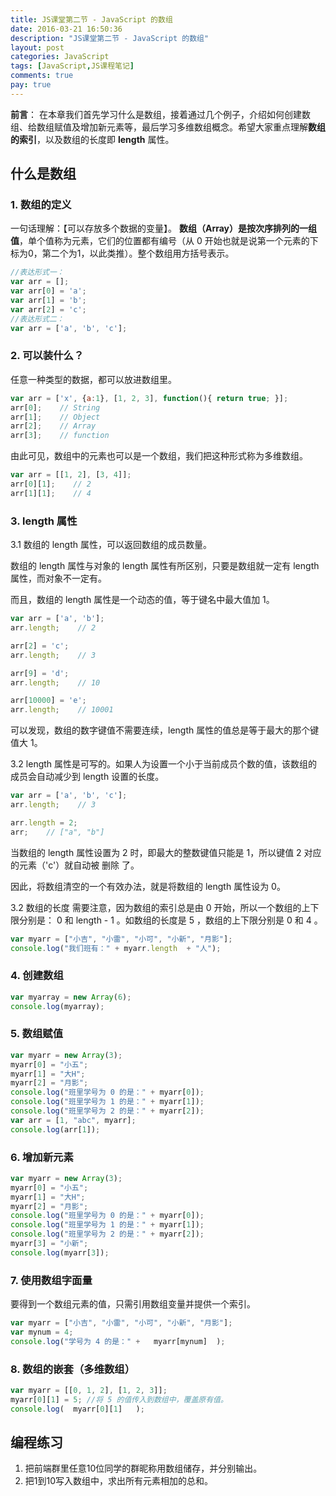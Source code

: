 ```yaml
---
title: JS课堂第二节 - JavaScript 的数组
date: 2016-03-21 16:50:36
description: "JS课堂第二节 - JavaScript 的数组"
layout: post
categories: JavaScript
tags: [JavaScript,JS课程笔记]
comments: true
pay: true
---
```

**前言**：
在本章我们首先学习什么是数组，接着通过几个例子，介绍如何创建数组、给数组赋值及增加新元素等，最后学习多维数组概念。希望大家重点理解**数组的索引**，以及数组的长度即 **length** 属性。

## 什么是数组
### 1. 数组的定义
一句话理解：【可以存放多个数据的变量】。
**数组（Array）是按次序排列的一组值**，单个值称为元素，它们的位置都有编号（从 0 开始也就是说第一个元素的下标为0，第二个为1，以此类推）。整个数组用方括号表示。

```javascript
//表达形式一：
var arr = [];
var arr[0] = 'a';
var arr[1] = 'b';
var arr[2] = 'c';
//表达形式二：
var arr = ['a', 'b', 'c'];
```
### 2. 可以装什么？
任意一种类型的数据，都可以放进数组里。

```javascript
var arr = ['x', {a:1}, [1, 2, 3], function(){ return true; }];
arr[0];    // String
arr[1];    // Object
arr[2];    // Array
arr[3];    // function
```

由此可见，数组中的元素也可以是一个数组，我们把这种形式称为多维数组。

```javascript
var arr = [[1, 2], [3, 4]];
arr[0][1];    // 2
arr[1][1];    // 4
```

### 3. length 属性
3.1 数组的 length 属性，可以返回数组的成员数量。

数组的 length 属性与对象的 length 属性有所区别，只要是数组就一定有 length 属性，而对象不一定有。

而且，数组的 length 属性是一个动态的值，等于键名中最大值加 1。

```javascript
var arr = ['a', 'b'];
arr.length;    // 2

arr[2] = 'c';
arr.length;    // 3

arr[9] = 'd';
arr.length;    // 10

arr[10000] = 'e';
arr.length;    // 10001
```

可以发现，数组的数字键值不需要连续，length 属性的值总是等于最大的那个键值大 1。

3.2 length 属性是可写的。如果人为设置一个小于当前成员个数的值，该数组的成员会自动减少到 length 设置的长度。

```javascript
var arr = ['a', 'b', 'c'];
arr.length;    // 3

arr.length = 2;
arr;    // ["a", "b"]
```

当数组的 length 属性设置为 2 时，即最大的整数键值只能是 1，所以键值 2 对应的元素（'c'）就自动被 删除 了。

因此，将数组清空的一个有效办法，就是将数组的 length 属性设为 0。

3.2 数组的长度
需要注意，因为数组的索引总是由 0 开始，所以一个数组的上下限分别是： 0 和 length - 1 。如数组的长度是 5 ，数组的上下限分别是 0 和 4 。

```javascript
var myarr = ["小吉", "小雷", "小可", "小新", "月影"];
console.log("我们班有：" + myarr.length  + "人");
```

### 4. 创建数组

```javascript
var myarray = new Array(6);
console.log(myarray);
```
### 5. 数组赋值

```javascript
var myarr = new Array(3);
myarr[0] = "小五";
myarr[1] = "大H";
myarr[2] = "月影";
console.log("班里学号为 0 的是：" + myarr[0]);
console.log("班里学号为 1 的是：" + myarr[1]);
console.log("班里学号为 2 的是：" + myarr[2]);
var arr = [1, "abc", myarr];
console.log(arr[1]);
```

### 6. 增加新元素

```javascript
var myarr = new Array(3);
myarr[0] = "小五";
myarr[1] = "大H";
myarr[2] = "月影";
console.log("班里学号为 0 的是：" + myarr[0]);
console.log("班里学号为 1 的是：" + myarr[1]);
console.log("班里学号为 2 的是：" + myarr[2]);
myarr[3] = "小新";
console.log(myarr[3]);
```
### 7. 使用数组字面量
要得到一个数组元素的值，只需引用数组变量并提供一个索引。

```javascript
var myarr = ["小吉", "小雷", "小可", "小新", "月影"];
var mynum = 4;
console.log("学号为 4 的是：" +   myarr[mynum]  );
```

### 8. 数组的嵌套（多维数组）

```javascript
var myarr = [[0, 1, 2], [1, 2, 3]];
myarr[0][1] = 5; //将 5 的值传入到数组中，覆盖原有值。
console.log(  myarr[0][1] 	);
```

## 编程练习
1. 把前端群里任意10位同学的群昵称用数组储存，并分别输出。
2. 把1到10写入数组中，求出所有元素相加的总和。
